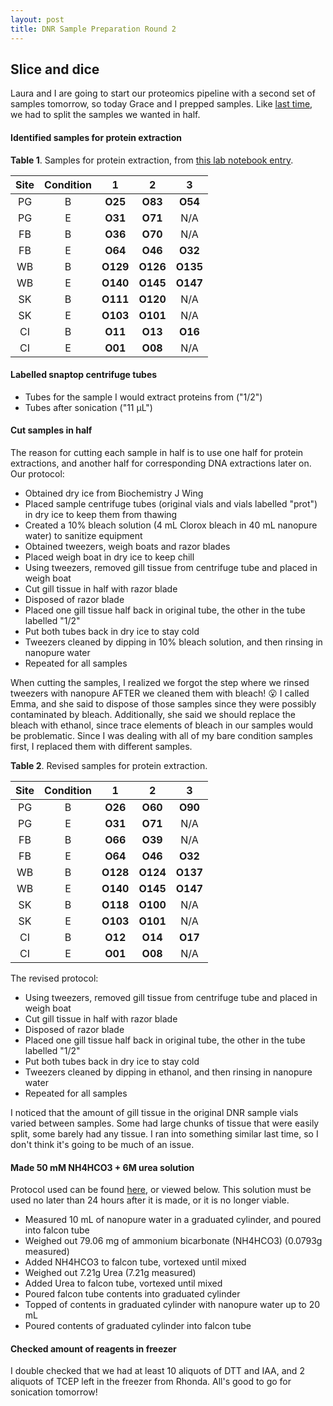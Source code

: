 ```yaml
---
layout: post
title: DNR Sample Preparation Round 2
---
```


## Slice and dice

Laura and I are going to start our proteomics pipeline with a second set of samples tomorrow, so today Grace and I prepped samples. Like [last time](https://yaaminiv.github.io/First-Day/), we had to split the samples we wanted in half.

#### **Identified samples for protein extraction**

**Table 1**. Samples for protein extraction, from [this lab notebook entry](https://yaaminiv.github.io/Protein-Extractions-Round2-Part2/).

| Site | Condition |     1    |     2    |     3    |  
|:----:|:---------:|:--------:|:--------:|:--------:|
|  PG  |     B     |  **O25** |  **O83** |  **O54** |
|  PG  |     E     |  **O31** |  **O71** |    N/A   |
|  FB  |     B     |  **O36** |  **O70** |    N/A   |
|  FB  |     E     |  **O64** |  **O46** |  **O32** |
|  WB  |     B     | **O129** | **O126** | **O135** |
|  WB  |     E     | **O140** | **O145** | **O147** |
|  SK  |     B     | **O111** | **O120** |    N/A   |
|  SK  |     E     | **O103** | **O101** |    N/A   |
|  CI  |     B     |  **O11** |  **O13** |  **O16** |
|  CI  |     E     |  **O01** |  **O08** |    N/A   |

#### **Labelled snaptop centrifuge tubes**

- Tubes for the sample I would extract proteins from ("1/2")
- Tubes after sonication ("11 µL")

#### **Cut samples in half**
The reason for cutting each sample in half is to use one half for protein extractions, and another half for corresponding DNA extractions later on. Our protocol:

- Obtained dry ice from Biochemistry J Wing
- Placed sample centrifuge tubes (original vials and vials labelled "prot") in dry ice to keep them from thawing
- Created a 10% bleach solution (4 mL Clorox bleach in 40 mL nanopure water) to sanitize equipment
- Obtained tweezers, weigh boats and razor blades
- Placed weigh boat in dry ice to keep chill
- Using tweezers, removed gill tissue from centrifuge tube and placed in weigh boat
- Cut gill tissue in half with razor blade
- Disposed of razor blade
- Placed one gill tissue half back in original tube, the other in the tube labelled "1/2"
- Put both tubes back in dry ice to stay cold
- Tweezers cleaned by dipping in 10% bleach solution, and then rinsing in nanopure water
- Repeated for all samples

When cutting the samples, I realized we forgot the step where we rinsed tweezers with nanopure AFTER we cleaned them with bleach! :open_mouth: I called Emma, and she said to dispose of those samples since they were possibly contaminated by bleach. Additionally, she said we should replace the bleach with ethanol, since trace elements of bleach in our samples would be problematic. Since I was dealing with all of my bare condition samples first, I replaced them with different samples.

**Table 2**. Revised samples for protein extraction.

| Site | Condition |     1    |     2    |     3    |  
|:----:|:---------:|:--------:|:--------:|:--------:|
|  PG  |     B     |  **O26** |  **O60** |  **O90** |
|  PG  |     E     |  **O31** |  **O71** |    N/A   |
|  FB  |     B     |  **O66** |  **O39** |    N/A   |
|  FB  |     E     |  **O64** |  **O46** |  **O32** |
|  WB  |     B     | **O128** | **O124** | **O137** |
|  WB  |     E     | **O140** | **O145** | **O147** |
|  SK  |     B     | **O118** | **O100** |    N/A   |
|  SK  |     E     | **O103** | **O101** |    N/A   |
|  CI  |     B     |  **O12** |  **O14** |  **O17** |
|  CI  |     E     |  **O01** |  **O08** |    N/A   |

The revised protocol:

- Using tweezers, removed gill tissue from centrifuge tube and placed in weigh boat
- Cut gill tissue in half with razor blade
- Disposed of razor blade
- Placed one gill tissue half back in original tube, the other in the tube labelled "1/2"
- Put both tubes back in dry ice to stay cold
- Tweezers cleaned by dipping in ethanol, and then rinsing in nanopure water
- Repeated for all samples

I noticed that the amount of gill tissue in the original DNR sample vials varied between samples. Some had large chunks of tissue that were easily split, some barely had any tissue. I ran into something similar last time, so I don't think it's going to be much of an issue.

#### **Made 50 mM NH4HCO3 + 6M urea solution**
Protocol used can be found [here](https://github.com/sr320/LabDocs/blob/master/protocols/ProteinprepforMSMS.md), or viewed below. This solution must be used no later than 24 hours after it is made, or it is no longer viable.

- Measured 10 mL of nanopure water in a graduated cylinder, and poured into falcon tube
- Weighed out 79.06 mg of ammonium bicarbonate (NH4HCO3) (0.0793g measured)
- Added NH4HCO3 to falcon tube, vortexed until mixed
- Weighed out 7.21g Urea (7.21g measured)
- Added Urea to falcon tube, vortexed until mixed
- Poured falcon tube contents into graduated cylinder
- Topped of contents in graduated cylinder with nanopure water up to 20 mL
- Poured contents of graduated cylinder into falcon tube

#### Checked amount of reagents in freezer

I double checked that we had at least 10 aliquots of DTT and IAA, and 2 aliquots of TCEP left in the freezer from Rhonda. All's good to go for sonication tomorrow!
